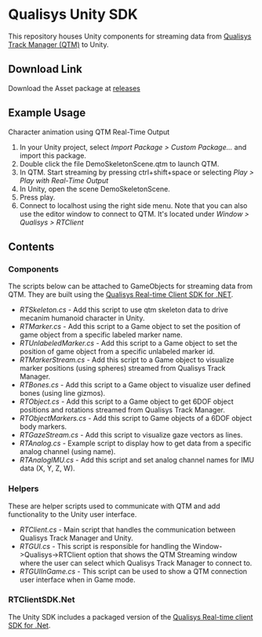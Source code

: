 # Qualisys Unity SDK

This repository houses Unity components for streaming data from [Qualisys Track Manager (QTM)](http://www.qualisys.com/products/software/qtm) to Unity.

## Download Link
Download the Asset package at [releases](https://github.com/qualisys/Qualisys-Unity-SDK/releases)

## Example Usage
Character animation using QTM Real-Time Output
1. In your Unity project, select *Import Package > Custom Package...* and import this package.
2. Double click the file DemoSkeletonScene.qtm to launch QTM.
3. In QTM. Start streaming by pressing ctrl+shift+space or selecting *Play > Play with Real-Time Output*
4. In Unity, open the scene DemoSkeletonScene.
5. Press play.
6. Connect to localhost using the right side menu.
Note that you can also use the editor window to connect to QTM. It's located under *Window > Qualisys > RTClient*

## Contents

### Components

The scripts below can be attached to GameObjects for streaming data from QTM. They are built using the [Qualisys Real-time Client SDK for .NET](https://github.com/qualisys/RTClientSDK.Net).

* *RTSkeleton.cs* - Add this script to use qtm skeleton data to drive mecanim humanoid character in Unity.
* *RTMarker.cs* - Add this script to a Game object to set the position of game object from a specific labeled marker name.
* *RTUnlabeledMarker.cs* - Add this script to a Game object to set the position of game object from a specific unlabeled marker id.
* *RTMarkerStream.cs* - Add this script to a Game object to visualize marker positions (using spheres) streamed from Qualisys Track Manager.
* *RTBones.cs* - Add this script to a Game object to visualize user defined bones (using line gizmos).
* *RTObject.cs* - Add this script to a Game object to get 6DOF object positions and rotations streamed from Qualisys Track Manager.
* *RTObjectMarkers.cs* - Add this script to Game objects of a 6DOF object body markers.
* *RTGazeStream.cs* - Add this script to visualize gaze vectors as lines.
* *RTAnalog.cs* - Example script to display how to get data from a specific analog channel (using name).
* *RTAnalogIMU.cs* - Add this script and set analog channel names for IMU data (X, Y, Z, W).

### Helpers

These are helper scripts used to communicate with QTM and add functionality to the Unity user interface.

* *RTClient.cs* - Main script that handles the communication between Qualisys Track Manager and Unity.
* *RTGUI.cs* - This script is responsible for handling the Window->Qualisys->RTClient option that shows the QTM Streaming window where the user can select which Qualisys Track Manager to connect to.
* *RTGUIInGame.cs* - This script can be used to show a QTM connection user interface when in Game mode.

### RTClientSDK.Net

The Unity SDK includes a packaged version of the [Qualisys Real-time client SDK for .Net](https://github.com/qualisys/RTClientSDK.Net).
